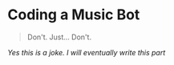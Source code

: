 # Coding a Music Bot

> Don't. Just... Don't.

*Yes this is a joke. I will eventually write this part*